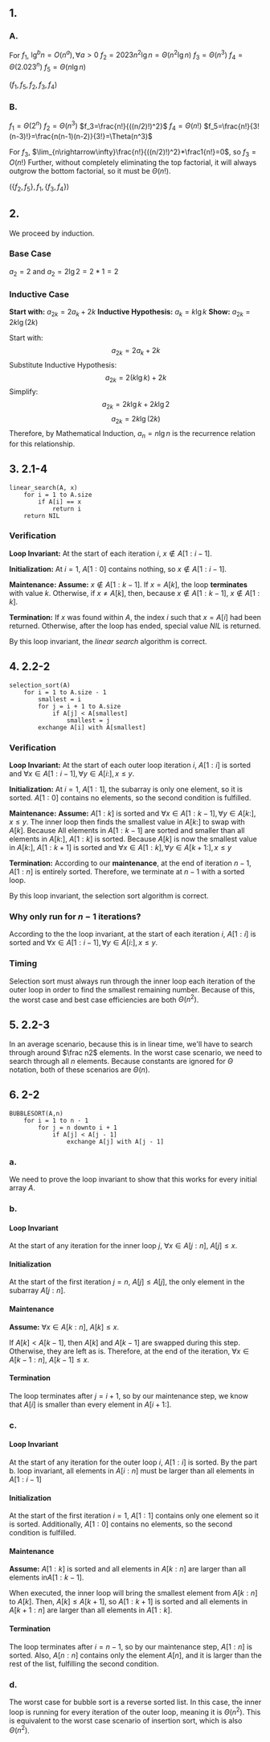 ## 1.
### A.
For $f_1$, $\lg^bn=O(n^a),\forall a\gt0$
$f_2=2023n^2\lg n=\Theta(n^2\lg n)$ 
$f_3=\Theta(n^3)$
$f_4=\Theta(2.023^n)$
$f_5=\Theta(n\lg n)$

$(f_1,f_5,f_2,f_3,f_4)$
### B.  
$f_1=\Theta(2^n)$
$f_2=\Theta(n^3)$
$f_3=\frac{n!}{((n/2)!)^2}$
$f_4=\Theta(n!)$
$f_5=\frac{n!}{3!(n-3)!}=\frac{n(n-1)(n-2)}{3!}=\Theta(n^3)$

For $f_3$, $\lim_{n\rightarrow\infty}\frac{n!}{((n/2)!)^2}*\frac1{n!}=0$, so $f_3=O(n!)$
Further, without completely eliminating the top factorial, it will always outgrow the bottom factorial, so it must be $\Theta(n!)$.

$(\{f_2,f_5\},f_1,\{f_3,f_4\})$

## 2. 
We proceed by induction.

### Base Case
$a_2=2$ and $a_2=2\lg 2=2*1=2$ 

### Inductive Case
**Start with:** $a_{2k}=2a_k+2k$
**Inductive Hypothesis:** $a_k=k\lg k$
**Show:** $a_{2k}=2k\lg(2k)$

Start with:
$$a_{2k}=2a_k+2k$$
Substitute Inductive Hypothesis:
$$a_{2k}=2(k\lg k)+2k$$
Simplify:
$$a_{2k}=2k\lg k+2k\lg 2$$
$$a_{2k}=2k\lg(2k)$$
Therefore, by Mathematical Induction, $a_n=n\lg n$ is the recurrence relation for this relationship.

## 3.  2.1-4
```
linear_search(A, x)
	for i = 1 to A.size
		if A[i] == x
			return i
	return NIL
```

### Verification
**Loop Invariant:** At the start of each iteration $i$, $x\notin A[1:i-1]$.

**Initialization:** At $i=1$, $A[1:0]$ contains nothing, so $x\notin A[1:i-1]$.

**Maintenance:**
	  **Assume:** $x\notin A[1:k-1]$.
	  If $x=A[k]$, the loop **terminates** with value $k$. Otherwise, if $x\ne A[k]$, then, because $x\notin A[1:k-1]$, $x\notin A[1:k]$.

**Termination:** If $x$ was found within $A$, the index $i$ such that $x=A[i]$ had been returned. Otherwise, after the loop has ended, special value $NIL$ is returned.

By this loop invariant, the *linear search* algorithm is correct.

## 4.  2.2-2

```
selection_sort(A)
	for i = 1 to A.size - 1
		smallest = i
		for j = i + 1 to A.size
			if A[j] < A[smallest]
				smallest = j
		exchange A[i] with A[smallest]
```

### Verification
**Loop Invariant:** At the start of each outer loop iteration $i$, $A[1:i]$ is sorted and $\forall x\in A[1:i-1],\forall y\in A[i:],x\le y$.

**Initialization:** At $i=1$, $A[1:1]$, the subarray is only one element, so it is sorted. $A[1:0]$ contains no elements, so the second condition is fulfilled.

**Maintenance:**
	**Assume:** $A[1:k]$ is sorted and $\forall x\in A[1:k-1],\forall y\in A[k:],x\le y$.
	The inner loop then finds the smallest value in $A[k:]$ to swap with $A[k]$. Because All elements in $A[1:k-1]$ are sorted and smaller than all elements in $A[k:]$, $A[1:k]$ is sorted. Because $A[k]$ is now the smallest value in $A[k:]$, $A[1:k+1]$ is sorted and $\forall x\in A[1:k],\forall y\in A[k+1:],x\le y$

**Termination:** According to our **maintenance**, at the end of iteration $n-1$, $A[1:n]$ is entirely sorted. Therefore, we terminate at $n-1$ with a sorted loop.

By this loop invariant, the selection sort algorithm is correct.

### Why only run for $n-1$ iterations?
According to the the loop invariant, at the start of each iteration $i$, $A[1:i]$ is sorted and $\forall x\in A[1:i-1],\forall y\in A[i:],x\le y$.

### Timing
Selection sort must always run through the inner loop each iteration of the outer loop in order to find the smallest remaining number. Because of this, the worst case and best case efficiencies are both $\Theta(n^2)$.

## 5.  2.2-3
In an average scenario, because this is in linear time, we'll have to search through around $\frac n2$ elements. In the worst case scenario, we need to search through all $n$ elements. Because constants are ignored for $\Theta$ notation, both of these scenarios are $\Theta(n)$.

## 6.  2-2
```
BUBBLESORT(A,n)
	for i = 1 to n - 1
		for j = n downto i + 1
			if A[j] < A[j - 1]
				exchange A[j] with A[j - 1]
```

### a.
We need to prove the loop invariant to show that this works for every initial array $A$.
### b.
#### Loop Invariant
At the start of any iteration for the inner loop $j$, $\forall x\in A[j:n]$, $A[j]\le x$.

#### Initialization
At the start of the first iteration $j=n$, $A[j]\le A[j]$, the only element in the subarray $A[j:n]$.

#### Maintenance
**Assume:** $\forall x\in A[k:n]$, $A[k]\le x$.

If $A[k]<A[k-1]$, then $A[k]$ and $A[k-1]$ are swapped during this step. Otherwise, they are left as is. Therefore, at the end of the iteration, $\forall x\in A[k-1:n]$, $A[k-1]\le x$.

#### Termination
The loop terminates after $j=i+1$, so by our maintenance step, we know that $A[i]$ is smaller than every element in $A[i+1:]$.

### c.
#### Loop Invariant
At the start of any iteration for the outer loop $i$, $A[1:i]$ is sorted.
By the part b. loop invariant, all elements in $A[i:n]$ must be larger than all elements in $A[1:i-1]$
#### Initialization
At the start of the first iteration $i=1$, $A[1:1]$ contains only one element so it is sorted.
Additionally, $A[1:0]$ contains no elements, so the second condition is fulfilled.

#### Maintenance
**Assume:** $A[1:k]$ is sorted and all elements in $A[k:n]$ are larger than all elements in$A[1:k-1]$.

When executed, the inner loop will bring the smallest element from $A[k:n]$ to $A[k]$. Then, $A[k]\le A[k+1]$, so $A[1:k+1]$ is sorted and all elements in $A[k+1:n]$ are larger than all elements in $A[1:k]$.

#### Termination
The loop terminates after $i=n-1$, so by our maintenance step, $A[1:n]$ is sorted. Also, $A[n:n]$  contains only the element $A[n]$, and it is larger than the rest of the list, fulfilling the second condition.

### d.
The worst case for bubble sort is a reverse sorted list. In this case, the inner loop is running for every iteration of the outer loop, meaning it is $\Theta(n^2)$. This is equivalent to the worst case scenario of insertion sort, which is also $\Theta(n^2)$.